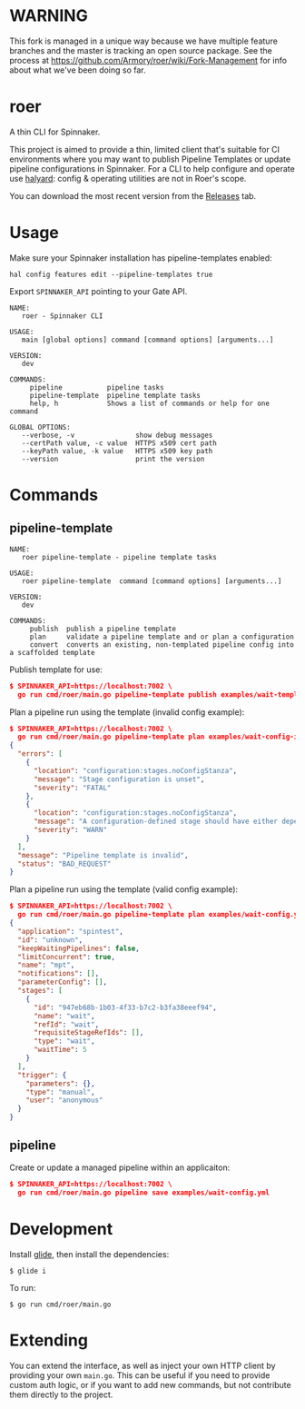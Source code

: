 # WARNING

This fork is managed in a unique way because we have multiple feature branches
and the master is tracking an open source package. See the process at
https://github.com/Armory/roer/wiki/Fork-Management for info about what we've
been doing so far.

# roer

A thin CLI for Spinnaker.

This project is aimed to provide a thin, limited client that's suitable for
CI environments where you may want to publish Pipeline Templates or update
pipeline configurations in Spinnaker. For a CLI to help configure and operate
use [halyard][halyard]: config & operating utilities are not in Roer's scope.

You can download the most recent version from the [Releases][releases] tab.

# Usage

Make sure your Spinnaker installation has pipeline-templates enabled:

`hal config features edit --pipeline-templates true`

Export `SPINNAKER_API` pointing to your Gate API.

```
NAME:
   roer - Spinnaker CLI

USAGE:
   main [global options] command [command options] [arguments...]

VERSION:
   dev

COMMANDS:
     pipeline           pipeline tasks
     pipeline-template  pipeline template tasks
     help, h            Shows a list of commands or help for one command

GLOBAL OPTIONS:
   --verbose, -v               show debug messages
   --certPath value, -c value  HTTPS x509 cert path
   --keyPath value, -k value   HTTPS x509 key path
   --version                   print the version
```

# Commands

## pipeline-template

```
NAME:
   roer pipeline-template - pipeline template tasks

USAGE:
   roer pipeline-template  command [command options] [arguments...]

VERSION:
   dev

COMMANDS:
     publish  publish a pipeline template
     plan     validate a pipeline template and or plan a configuration
     convert  converts an existing, non-templated pipeline config into a scaffolded template
```

Publish template for use:

```json
$ SPINNAKER_API=https://localhost:7002 \
  go run cmd/roer/main.go pipeline-template publish examples/wait-template.yml
```

Plan a pipeline run using the template (invalid config example):

```json
$ SPINNAKER_API=https://localhost:7002 \
  go run cmd/roer/main.go pipeline-template plan examples/wait-config-invalid.yml
{
  "errors": [
    {
      "location": "configuration:stages.noConfigStanza",
      "message": "Stage configuration is unset",
      "severity": "FATAL"
    },
    {
      "location": "configuration:stages.noConfigStanza",
      "message": "A configuration-defined stage should have either dependsOn or an inject rule defined",
      "severity": "WARN"
    }
  ],
  "message": "Pipeline template is invalid",
  "status": "BAD_REQUEST"
}
```

Plan a pipeline run using the template (valid config example):

```json
$ SPINNAKER_API=https://localhost:7002 \
  go run cmd/roer/main.go pipeline-template plan examples/wait-config.yml
{
  "application": "spintest",
  "id": "unknown",
  "keepWaitingPipelines": false,
  "limitConcurrent": true,
  "name": "mpt",
  "notifications": [],
  "parameterConfig": [],
  "stages": [
    {
      "id": "947eb68b-1b03-4f33-b7c2-b3fa38eeef94",
      "name": "wait",
      "refId": "wait",
      "requisiteStageRefIds": [],
      "type": "wait",
      "waitTime": 5
    }
  ],
  "trigger": {
    "parameters": {},
    "type": "manual",
    "user": "anonymous"
  }
}
```

## pipeline

Create or update a managed pipeline within an applicaiton:

```json
$ SPINNAKER_API=https://localhost:7002 \
  go run cmd/roer/main.go pipeline save examples/wait-config.yml
```


# Development

Install [glide][glide], then install the dependencies:

`$ glide i`

To run:

`$ go run cmd/roer/main.go`

# Extending

You can extend the interface, as well as inject your own HTTP client by providing
your own `main.go`. This can be useful if you need to provide custom auth logic,
or if you want to add new commands, but not contribute them directly to the
project.

[releases]: https://github.com/spinnaker/roer/releases
[glide]: https://github.com/Masterminds/glide
[halyard]: https://github.com/spinnaker/halyard
